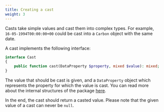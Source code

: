 ```yaml
---
title: Creating a cast
weight: 3
---
```


Casts take simple values and cast them into complex types. For example, `16-05-1994T00:00:00+00` could be cast into a `Carbon` object with the same date.

A cast implements the following interface:

```php
interface Cast
{
    public function cast(DataProperty $property, mixed $value): mixed;
}
```

The value that should be cast is given, and a `DataProperty` object which represents the property for which the value is cast. You can read more about the internal structures of the package [here](URL).

In the end, the cast should return a casted value. Please note that the given value of a cast can never be `null`.
